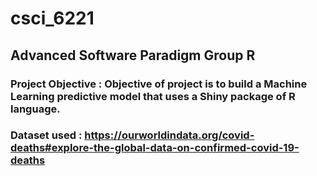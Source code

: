 # csci_6221
## Advanced Software Paradigm Group R
### Project Objective : Objective of project is to build a Machine Learning predictive model that uses a Shiny package of R language. 
### Dataset used : https://ourworldindata.org/covid-deaths#explore-the-global-data-on-confirmed-covid-19-deaths
